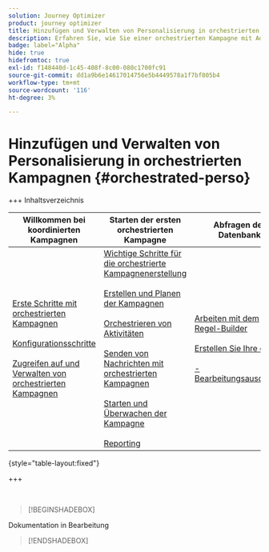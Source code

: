 ```yaml
---
solution: Journey Optimizer
product: journey optimizer
title: Hinzufügen und Verwalten von Personalisierung in orchestrierten Kampagnen mit Journey Optimizer
description: Erfahren Sie, wie Sie einer orchestrierten Kampagne mit Adobe Journey Optimizer eine Personalisierung hinzufügen
badge: label="Alpha"
hide: true
hidefromtoc: true
exl-id: f148440d-1c45-408f-8c00-080c1700fc91
source-git-commit: dd1a9b6e14617014756e5b4449578a1f7bf805b4
workflow-type: tm+mt
source-wordcount: '116'
ht-degree: 3%

---
```


# Hinzufügen und Verwalten von Personalisierung in orchestrierten Kampagnen {#orchestrated-perso}

+++ Inhaltsverzeichnis

| Willkommen bei koordinierten Kampagnen | Starten der ersten orchestrierten Kampagne | Abfragen der Datenbank | Orchestrierte Kampagnenaktivitäten |
|---|---|---|---|
| [Erste Schritte mit orchestrierten Kampagnen](gs-orchestrated-campaigns.md)<br/><br/>[Konfigurationsschritte](configuration-steps.md)<br/><br/>[Zugreifen auf und Verwalten von orchestrierten Kampagnen](access-manage-orchestrated-campaigns.md) | [Wichtige Schritte für die orchestrierte Kampagnenerstellung](gs-campaign-creation.md)<br/><br/>[Erstellen und Planen der Kampagnen](create-orchestrated-campaign.md)<br/><br/>[Orchestrieren von Aktivitäten](orchestrate-activities.md)<br/><br/>[ Senden von Nachrichten mit orchestrierten Kampagnen](send-messages.md)<br/><br/>[Starten und Überwachen der Kampagne](start-monitor-campaigns.md)<br/><br/>[Reporting](reporting-campaigns.md) | [Arbeiten mit dem Regel-Builder](orchestrated-rule-builder.md)<br/><br/>[Erstellen Sie Ihre ersten ](build-query.md)<br/><br/>[-Bearbeitungsausdrücke](edit-expressions.md) | [Erste Schritte mit Aktivitäten](activities/about-activities.md)<br/><br/>Aktivitäten:<br/>[Und-Verknüpfung](activities/and-join.md) - [Zielgruppe aufbauen](activities/build-audience.md) - [Dimensionsänderung](activities/change-dimension.md) - [Kombinieren](activities/combine.md) - [Deduplizierung](activities/enrichment.md) - [Verzweigung](activities/fork.md) - [Abstimmung](activities/reconciliation.md) - [Aufspaltung](activities/split.md) [&#128279;](activities/wait.md) Warten[&#128279;](activities/deduplication.md)  |

{style="table-layout:fixed"}

+++

<br/>

>[!BEGINSHADEBOX]

Dokumentation in Bearbeitung

>[!ENDSHADEBOX]
